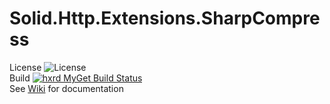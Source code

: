 # Solid.Http.Extensions.SharpCompress
License ![License](https://img.shields.io/github/license/mashape/apistatus.svg)   
Build   [![hxrd MyGet Build Status](https://www.myget.org/BuildSource/Badge/hxrd?identifier=49ea4f79-4e84-4e38-8aaa-69800a24e4d1)](https://www.myget.org/)   
See [Wiki](https://github.com/HX-Rd/Solid.Http.Extensions.SharpCompress/wiki) for documentation
